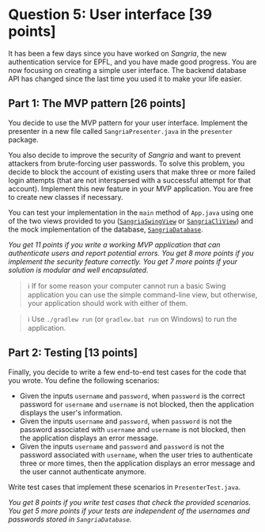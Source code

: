 # Question 5: User interface [39 points]

It has been a few days since you have worked on *Sangria*, the new authentication service for EPFL, and you have made
good progress. You are now focusing on creating a simple user interface. The backend database API has changed since the
last time you used it to make your life easier.

## Part 1: The MVP pattern [26 points]

You decide to use the MVP pattern for your user interface. Implement the presenter in a new file
called `SangriaPresenter.java` in the `presenter` package.

You also decide to improve the security of *Sangria* and want to prevent attackers from brute-forcing user passwords. To
solve this problem, you decide to block the account of existing users that make three or more failed login attempts 
(that are not interspersed with a successful attempt for that account). 
Implement this new feature in your MVP application. You are free to create new classes if necessary.

You can test your implementation in the `main` method of `App.java` using one of the two views provided to you
([`SangriaSwingView`](src/main/java/view/SangriaSwingView.java)
or [`SangriaCliView`](src/main/java/view/SangriaCliView.java)) and the mock implementation of the
database, [`SangriaDatabase`](src/main/java/model/SangriaDatabase.java).

_You get 11 points if you write a working MVP application that can authenticate users and report potential errors._
_You get 8 more points if you implement the security feature correctly._
_You get 7 more points if your solution is modular and well encapsulated._

> :information_source: If for some reason your computer cannot run a basic Swing application you can use the simple command-line
> view, but otherwise, your application should work with either of them.

> :information_source: Use `./gradlew run` (or `gradlew.bat run` on Windows) to run the application.

## Part 2: Testing [13 points]

Finally, you decide to write a few end-to-end test cases for the code that you wrote. You define the following scenarios:

* Given the inputs `username` and `password`, when `password` is the correct password for `username` 
  and `username` is not blocked, then the application displays the user's information.
* Given the inputs `username` and `password`, when `password` is not the password associated with `username`
  and `username` is not blocked, then the application displays an error message.
* Given the inputs `username` and `password` and `password` is not the password associated with `username`, when the user
  tries to authenticate three or more times, then the application displays an error message and the user cannot
  authenticate anymore.

Write test cases that implement these scenarios in `PresenterTest.java`.

_You get 8 points if you write test cases that check the provided scenarios._
_You get 5 more points if your tests are independent of the usernames and passwords stored in `SangriaDatabase`._
